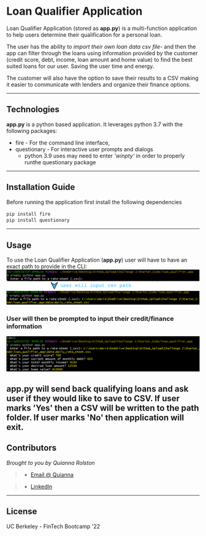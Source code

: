 # Loan Qualifier Application

Loan Qualifier Application (stored as **app.py**) is a multi-function application to help users determine their qualification for a personal loan. 

The user has the ability to *import their own loan data csv file*- and then the app can filter through the loans using information provided by the customer (credit score, debt, income, loan amount and home value) to find the best suited loans for our user. Saving the user time and energy. 

The customer will also have the option to save their results to a CSV making it easier to communicate with lenders and organize their finance options.


---

## Technologies

**app.py** is a python based application. It leverages python 3.7 with the following packages:

* fire - For the command line interface,
* questionary - For interactive user prompts and dialogs 
    * python 3.9 uses may need to enter *'winpty'* in order to properly runthe questionary package

---

## Installation Guide

Before running the application first install the following dependencies

```python
pip install fire
pip install questionary
```

---

## Usage

To use the Loan Qualifier Application (**app.py**) user will have to have an exact path to provide in the CLI:
![screenshot of the terminal showing a prompt for cvs path and then cvs path pasted in](https://github.com/qrolston/Loan_Qualifier_App/blob/f89997b72415e4234f0fba06a9a38809f8e6f623/1.png)

### User will then be prompted to input their credit/finance information 
![screenshot of the terminal displaying questionary prompts for users personal information](https://github.com/qrolston/Loan_Qualifier_App/blob/f89997b72415e4234f0fba06a9a38809f8e6f623/2.png)

**app.py** will send back qualifying loans and ask user if they would like to save to CSV. If user marks 'Yes' then a CSV will be written to the path folder. If user marks 'No' then application will exit.
---

## Contributors

*Brought to you by Quianna Rolston*
> * [Email @ Quianna](quiannarolston@gmail.com)

> * [LinkedIn](https://www.linkedin.com/in/quianna-rolston/)

---

## License

UC Berkeley - FinTech Bootcamp '22


